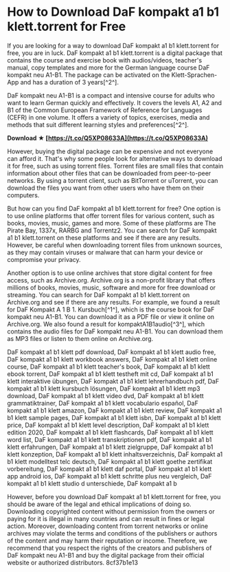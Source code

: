 
 
# How to Download DaF kompakt a1 b1 klett.torrent for Free
 
If you are looking for a way to download DaF kompakt a1 b1 klett.torrent for free, you are in luck. DaF kompakt a1 b1 klett.torrent is a digital package that contains the course and exercise book with audios/videos, teacher's manual, copy templates and more for the German language course DaF kompakt neu A1-B1. The package can be activated on the Klett-Sprachen-App and has a duration of 3 years[^2^].
 
DaF kompakt neu A1-B1 is a compact and intensive course for adults who want to learn German quickly and effectively. It covers the levels A1, A2 and B1 of the Common European Framework of Reference for Languages (CEFR) in one volume. It offers a variety of topics, exercises, media and methods that suit different learning styles and preferences[^2^].
 
**Download ★ [https://t.co/Q5XP08633A](https://t.co/Q5XP08633A)**


 
However, buying the digital package can be expensive and not everyone can afford it. That's why some people look for alternative ways to download it for free, such as using torrent files. Torrent files are small files that contain information about other files that can be downloaded from peer-to-peer networks. By using a torrent client, such as BitTorrent or uTorrent, you can download the files you want from other users who have them on their computers.
 
But how can you find DaF kompakt a1 b1 klett.torrent for free? One option is to use online platforms that offer torrent files for various content, such as books, movies, music, games and more. Some of these platforms are The Pirate Bay, 1337x, RARBG and Torrentz2. You can search for DaF kompakt a1 b1 klett.torrent on these platforms and see if there are any results. However, be careful when downloading torrent files from unknown sources, as they may contain viruses or malware that can harm your device or compromise your privacy.
 
Another option is to use online archives that store digital content for free access, such as Archive.org. Archive.org is a non-profit library that offers millions of books, movies, music, software and more for free download or streaming. You can search for DaF kompakt a1 b1 klett.torrent on Archive.org and see if there are any results. For example, we found a result for DaF Kompakt A 1 B 1. Kursbuch[^1^], which is the course book for DaF kompakt neu A1-B1. You can download it as a PDF file or view it online on Archive.org. We also found a result for kompaktA1B1audio[^3^], which contains the audio files for DaF kompakt neu A1-B1. You can download them as MP3 files or listen to them online on Archive.org.
 
DaF kompakt a1 b1 klett pdf download,  DaF kompakt a1 b1 klett audio free,  DaF kompakt a1 b1 klett workbook answers,  DaF kompakt a1 b1 klett online course,  DaF kompakt a1 b1 klett teacher's book,  DaF kompakt a1 b1 klett ebook torrent,  DaF kompakt a1 b1 klett testheft mit cd,  DaF kompakt a1 b1 klett interaktive übungen,  DaF kompakt a1 b1 klett lehrerhandbuch pdf,  DaF kompakt a1 b1 klett kursbuch lösungen,  DaF kompakt a1 b1 klett mp3 download,  DaF kompakt a1 b1 klett video dvd,  DaF kompakt a1 b1 klett grammatiktrainer,  DaF kompakt a1 b1 klett vocabulario español,  DaF kompakt a1 b1 klett amazon,  DaF kompakt a1 b1 klett review,  DaF kompakt a1 b1 klett sample pages,  DaF kompakt a1 b1 klett isbn,  DaF kompakt a1 b1 klett price,  DaF kompakt a1 b1 klett level description,  DaF kompakt a1 b1 klett edition 2020,  DaF kompakt a1 b1 klett flashcards,  DaF kompakt a1 b1 klett word list,  DaF kompakt a1 b1 klett transkriptionen pdf,  DaF kompakt a1 b1 klett erfahrungen,  DaF kompakt a1 b1 klett zielgruppe,  DaF kompakt a1 b1 klett konzeption,  DaF kompakt a1 b1 klett inhaltsverzeichnis,  DaF kompakt a1 b1 klett modelltest telc deutsch,  DaF kompakt a1 b1 klett goethe zertifikat vorbereitung,  DaF kompakt a1 b1 klett daf portal,  DaF kompakt a1 b1 klett app android ios,  DaF kompakt a1 b1 klett schritte plus neu vergleich,  DaF kompakt a1 b1 klett studio d unterschiede,  DaF kompakt a1 b
 
However, before you download DaF kompakt a1 b1 klett.torrent for free, you should be aware of the legal and ethical implications of doing so. Downloading copyrighted content without permission from the owners or paying for it is illegal in many countries and can result in fines or legal action. Moreover, downloading content from torrent networks or online archives may violate the terms and conditions of the publishers or authors of the content and may harm their reputation or income. Therefore, we recommend that you respect the rights of the creators and publishers of DaF kompakt neu A1-B1 and buy the digital package from their official website or authorized distributors.
 8cf37b1e13
 
